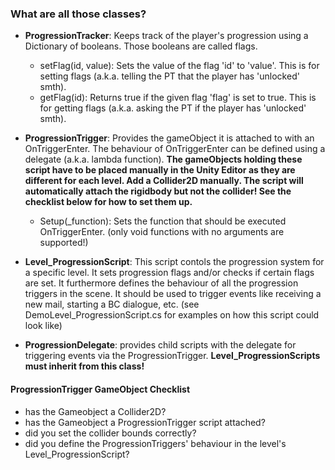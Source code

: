 ### What are all those classes?
- **ProgressionTracker**: Keeps track of the player's progression using a Dictionary of booleans. Those booleans are called flags. 
  - setFlag(id, value): Sets the value of the flag 'id' to 'value'. This is for setting flags (a.k.a. telling the PT that the player has 'unlocked' smth).
  - getFlag(id): Returns true if the given flag 'flag' is set to true. This is for getting flags (a.k.a. asking the PT if the player has 'unlocked' smth).

- **ProgressionTrigger**: Provides the gameObject it is attached to with an OnTriggerEnter. The behaviour of OnTriggerEnter can be defined using a delegate (a.k.a. lambda function). **The gameObjects holding these script have to be placed manually in the Unity Editor as they are different for each level. Add a Collider2D manually. The script will automatically attach the rigidbody but not the collider! See the checklist below for how to set them up.**
  - Setup(_function): Sets the function that should be executed OnTriggerEnter. (only void functions with no arguments are supported!)

- **Level_ProgressionScript**: This script contols the progression system for a specific level. It sets progression flags and/or checks if certain flags are set. It furthermore defines the behaviour of all the progression triggers in the scene. It should be used to trigger events like receiving a new mail, starting a BC dialogue, etc. (see DemoLevel_ProgressionScript.cs for examples on how this script could look like)

- **ProgressionDelegate**: provides child scripts with the delegate for triggering events via the ProgressionTrigger. **Level_ProgressionScripts must inherit from this class!**

#### ProgressionTrigger GameObject Checklist
- has the Gameobject a Collider2D?
- has the Gameobject a ProgressionTrigger script attached?
- did you set the collider bounds correctly?
- did you define the ProgressionTriggers' behaviour in the level's Level_ProgressionScript?